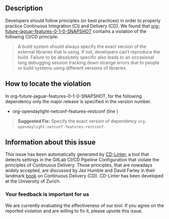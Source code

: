 
## Description
Developers should follow principles (or best practices) in order to properly practice Continuous Integration (CI) and Delivery (CD).
We found that [org-future-jaguar-features-0-1-0-SNAPSHOT](https://gitlab.com/xygeng/jaguar/blob/master/.gitlab-ci.yml) contains a violation of the following CI/CD principle:

> A build system should always specify the exact version of the external libraries that is using.
If not, developers can’t reproduce the build. Failure to be absolutely specific also leads to an occasional long debugging session tracking down strange errors due to people or build systems using different versions of libraries.

## How to locate the violation

In org-future-jaguar-features-0-1-0-SNAPSHOT, for the following dependency only the major release is specified in the version number.

* org-opendaylight-netconf-features-restconf (line )

> **Suggested Fix:** Specify the exact version of dependency `org-opendaylight-netconf-features-restconf`.

## Information about this issue

This issue has been automatically generated by [CD-Linter](https://gitlab.com/Jancso/configuration-analytics), a tool that detects settings in the GitLab CI/CD Pipeline Configuration that violate the principles of Continuous Delivery. Those principles, that are nowadays widely accepted, are discussed by Jez Humble and David Farley in their landmark [book](https://www.oreilly.com/library/view/continuous-delivery-reliable/9780321670250/) on Continuous Delivery (CD). CD-Linter has been developed at the University of Zurich.

### Your feedback is important for us
We are currently evaluating the effectiveness of our tool. If you agree on the reported violation and are willing to fix it, please upvote this issue.
